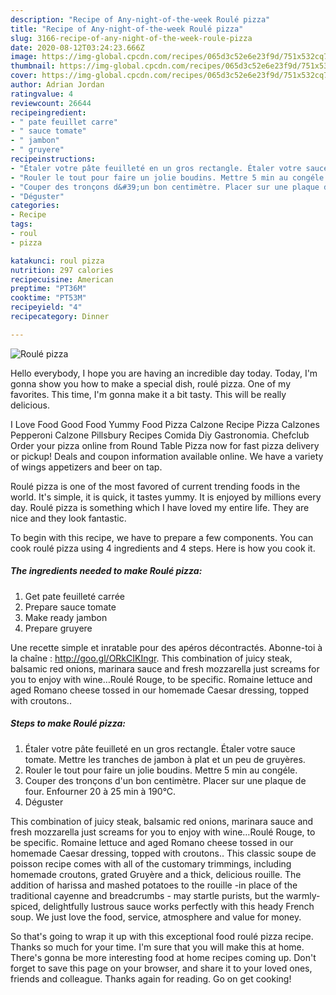 ```yaml
---
description: "Recipe of Any-night-of-the-week Roulé pizza"
title: "Recipe of Any-night-of-the-week Roulé pizza"
slug: 3166-recipe-of-any-night-of-the-week-roule-pizza
date: 2020-08-12T03:24:23.666Z
image: https://img-global.cpcdn.com/recipes/065d3c52e6e23f9d/751x532cq70/roule-pizza-photo-principale-de-la-recette.jpg
thumbnail: https://img-global.cpcdn.com/recipes/065d3c52e6e23f9d/751x532cq70/roule-pizza-photo-principale-de-la-recette.jpg
cover: https://img-global.cpcdn.com/recipes/065d3c52e6e23f9d/751x532cq70/roule-pizza-photo-principale-de-la-recette.jpg
author: Adrian Jordan
ratingvalue: 4
reviewcount: 26644
recipeingredient:
- " pate feuillet carre"
- " sauce tomate"
- " jambon"
- " gruyere"
recipeinstructions:
- "Étaler votre pâte feuilleté en un gros rectangle. Étaler votre sauce tomate. Mettre les tranches de jambon à plat et un peu de gruyères."
- "Rouler le tout pour faire un jolie boudins. Mettre 5 min au congéle."
- "Couper des tronçons d&#39;un bon centimètre. Placer sur une plaque de four. Enfourner 20 à 25 min à 190°C."
- "Déguster"
categories:
- Recipe
tags:
- roul
- pizza

katakunci: roul pizza 
nutrition: 297 calories
recipecuisine: American
preptime: "PT36M"
cooktime: "PT53M"
recipeyield: "4"
recipecategory: Dinner

---
```



![Roulé pizza](https://img-global.cpcdn.com/recipes/065d3c52e6e23f9d/751x532cq70/roule-pizza-photo-principale-de-la-recette.jpg)

Hello everybody, I hope you are having an incredible day today. Today, I'm gonna show you how to make a special dish, roulé pizza. One of my favorites. This time, I'm gonna make it a bit tasty. This will be really delicious.

I Love Food Good Food Yummy Food Pizza Calzone Recipe Pizza Calzones Pepperoni Calzone Pillsbury Recipes Comida Diy Gastronomia. Chefclub Order your pizza online from Round Table Pizza now for fast pizza delivery or pickup! Deals and coupon information available online. We have a variety of wings appetizers and beer on tap.

Roulé pizza is one of the most favored of current trending foods in the world. It's simple, it is quick, it tastes yummy. It is enjoyed by millions every day. Roulé pizza is something which I have loved my entire life. They are nice and they look fantastic.


To begin with this recipe, we have to prepare a few components. You can cook roulé pizza using 4 ingredients and 4 steps. Here is how you cook it.

<!--inarticleads1-->

##### The ingredients needed to make Roulé pizza:

1. Get  pate feuilleté carrée
1. Prepare  sauce tomate
1. Make ready  jambon
1. Prepare  gruyere


Une recette simple et inratable pour des apéros décontractés. Abonne-toi à la chaîne : http://goo.gl/ORkCIKIngr. This combination of juicy steak, balsamic red onions, marinara sauce and fresh mozzarella just screams for you to enjoy with wine…Roulé Rouge, to be specific. Romaine lettuce and aged Romano cheese tossed in our homemade Caesar dressing, topped with croutons.. 

<!--inarticleads2-->

##### Steps to make Roulé pizza:

1. Étaler votre pâte feuilleté en un gros rectangle. Étaler votre sauce tomate. Mettre les tranches de jambon à plat et un peu de gruyères.
1. Rouler le tout pour faire un jolie boudins. Mettre 5 min au congéle.
1. Couper des tronçons d&#39;un bon centimètre. Placer sur une plaque de four. Enfourner 20 à 25 min à 190°C.
1. Déguster


This combination of juicy steak, balsamic red onions, marinara sauce and fresh mozzarella just screams for you to enjoy with wine…Roulé Rouge, to be specific. Romaine lettuce and aged Romano cheese tossed in our homemade Caesar dressing, topped with croutons.. This classic soupe de poisson recipe comes with all of the customary trimmings, including homemade croutons, grated Gruyère and a thick, delicious rouille. The addition of harissa and mashed potatoes to the rouille -in place of the traditional cayenne and breadcrumbs - may startle purists, but the warmly-spiced, delightfully lustrous sauce works perfectly with this heady French soup. We just love the food, service, atmosphere and value for money. 

So that's going to wrap it up with this exceptional food roulé pizza recipe. Thanks so much for your time. I'm sure that you will make this at home. There's gonna be more interesting food at home recipes coming up. Don't forget to save this page on your browser, and share it to your loved ones, friends and colleague. Thanks again for reading. Go on get cooking!
